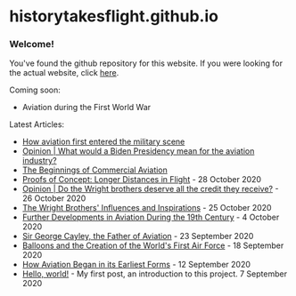 # historytakesflight.github.io

### Welcome!
You've found the github repository for this website. If you were looking for the actual website, click [here](https://historytakesflight.github.io/). 

Coming soon:
* Aviation during the First World War

Latest Articles:
* [How aviation first entered the military scene](https://historytakesflight.github.io/military/first-uses-of-aviation)
* [Opinion | What would a Biden Presidency mean for the aviation industry?](https://historytakesflight.github.io/opinion/biden-aviation-industry)
* [The Beginnings of Commercial Aviation](https://historytakesflight.github.io/beginnings/beginnings-of-commercial-aviation)
* [Proofs of Concept: Longer Distances in Flight](https://historytakesflight.github.io/beginnings/longer-distances) - 28 October 2020
* [Opinion | Do the Wright brothers deserve all the credit they receive?](https://historytakesflight.github.io/beginnings/wright-brothers-credit) - 26 October 2020
* [The Wright Brothers' Influences and Inspirations](https://historytakesflight.github.io/beginnings/wright-brothers-influences) - 25 October 2020
* [Further Developments in Aviation During the 19th Century](https://historytakesflight.github.io/beginnings/nineteenth-century) - 4 October 2020
* [Sir George Cayley, the Father of Aviation](https://historytakesflight.github.io/beginnings/george-cayley) - 23 September 2020
* [Balloons and the Creation of the World's First Air Force](https://historytakesflight.github.io/beginnings/balloons) - 18 September 2020
* [How Aviation Began in its Earliest Forms](https://historytakesflight.github.io/beginnings/earliest-forms) - 12 September 2020
* [Hello, world!](https://historytakesflight.github.io/misc/hello-world) - My first post, an introduction to this project. 7 September 2020
